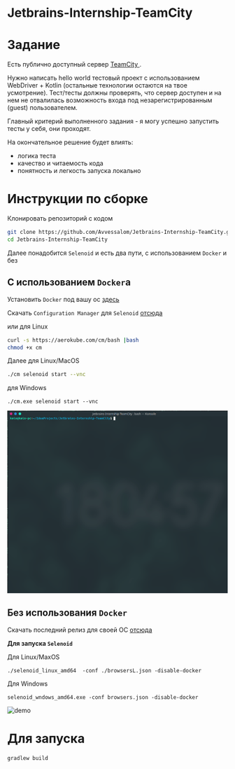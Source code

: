 # Jetbrains-Internship-TeamCity

# Задание 

Есть публично доступный сервер <a href="https://teamcity.jetbrains.com/">TeamCity </a>.

Нужно написать hello world тестовый проект с использованием WebDriver + Kotlin (остальные технологии остаются на твое усмотрение). Тест/тесты должны проверять, что сервер доступен и на нем не отвалилась возможность входа под незарегистрированным (guest) пользователем.

Главный критерий выполненного задания - я могу успешно запустить тесты у себя, они проходят.

На окончательное решение будет влиять:

  * логика теста
  * качество и читаемость кода
  * понятность и легкость запуска локально

# Инструкции по сборке
Клонировать репозиторий с кодом 
```bash
git clone https://github.com/Avvessalom/Jetbrains-Internship-TeamCity.git
cd Jetbrains-Internship-TeamCity
```

Далее понадобится `Selenoid` и есть два пути, с использованием `Docker` и без

## С использованием `Docker`а
Установить `Docker` под вашу ос <a href="https://www.docker.com/get-started">здесь</a>

Скачать ` Configuration Manager ` для `Selenoid` <a href="https://github.com/aerokube/cm/releases/tag/1.8.0"> отсюда </a>

или для Linux
```bash
curl -s https://aerokube.com/cm/bash |bash
chmod +x cm
```
Далее для Linux/MacOS
```bash
./cm selenoid start --vnc
```
для Windows
```shell
./cm.exe selenoid start --vnc
```
![demo](gif/selenoid.gif)
## Без использования `Docker`
Скачать последний релиз для своей ОС <a href="https://github.com/aerokube/selenoid/releases">отсюда</a>

**Для запуска `Selenoid`**

Для Linux/MaxOS
```shell
./selenoid_linux_amd64  -conf ./browsersL.json -disable-docker
```

Для Windows
```shell
selenoid_wndows_amd64.exe -conf browsers.json -disable-docker
```
![demo](http://g.recordit.co/13JvztFcSs.gif)
# Для запуска 
```shell
gradlew build
```

